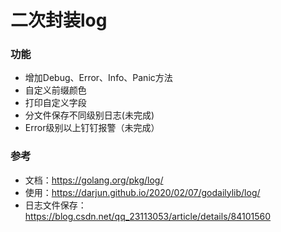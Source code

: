 # 二次封装log

### 功能
- 增加Debug、Error、Info、Panic方法
- 自定义前缀颜色
- 打印自定义字段
- 分文件保存不同级别日志(未完成)
- Error级别以上钉钉报警（未完成）

### 参考
- 文档：https://golang.org/pkg/log/
- 使用：https://darjun.github.io/2020/02/07/godailylib/log/
- 日志文件保存：https://blog.csdn.net/qq_23113053/article/details/84101560